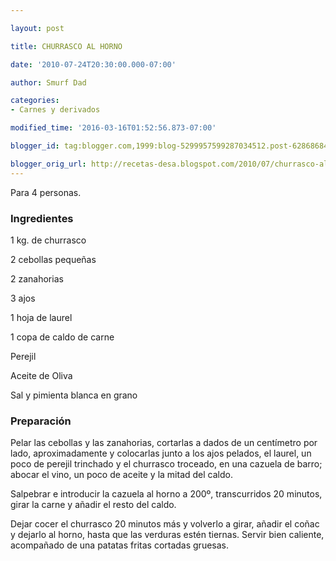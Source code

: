 ```yaml
---

layout: post

title: CHURRASCO AL HORNO

date: '2010-07-24T20:30:00.000-07:00'

author: Smurf Dad

categories:
- Carnes y derivados

modified_time: '2016-03-16T01:52:56.873-07:00'

blogger_id: tag:blogger.com,1999:blog-5299957599287034512.post-6286868450090055391

blogger_orig_url: http://recetas-desa.blogspot.com/2010/07/churrasco-al-horno.html
---
```


Para 4 personas.

<h3>Ingredientes</h3>

1 kg. de churrasco

2 cebollas pequeñas

2 zanahorias

3 ajos

1 hoja de laurel

1 copa de caldo de carne

Perejil

Aceite de Oliva

Sal y pimienta blanca en grano

<h3>Preparación</h3>

Pelar las cebollas y las zanahorias, cortarlas a dados de un centímetro por lado, aproximadamente y colocarlas junto a los ajos pelados, el laurel, un poco de perejil trinchado y el churrasco troceado, en una cazuela de barro; abocar el vino, un poco de aceite y la mitad del caldo.

Salpebrar e introducir la cazuela al horno a 200&ordm;, transcurridos 20 minutos, girar la carne y añadir el resto del caldo.

Dejar cocer el churrasco 20 minutos más y volverlo a girar, añadir el coñac y dejarlo al horno, hasta que las verduras estén tiernas. Servir bien caliente, acompañado de una patatas fritas cortadas gruesas.

